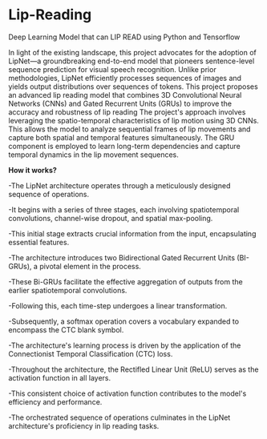 # Lip-Reading
Deep Learning Model that can LIP READ using Python and Tensorflow

In light of the existing landscape, this project advocates for the adoption of LipNet—a groundbreaking end-to-end model that pioneers sentence-level sequence prediction for visual speech recognition. Unlike prior methodologies, LipNet efficiently processes sequences of images and yields output distributions over sequences of tokens. This project proposes an advanced lip reading model that combines 3D Convolutional Neural Networks (CNNs) and Gated Recurrent Units (GRUs) to improve the accuracy and robustness of lip reading The project's approach involves leveraging the spatio-temporal characteristics of lip motion using 3D CNNs. This allows the model to analyze sequential frames of lip movements and capture both spatial and temporal features simultaneously. The GRU component is employed to learn long-term dependencies and capture temporal dynamics in the lip movement sequences.

<b>How it works?</b>

-The LipNet architecture operates through a meticulously designed sequence of operations.

-It begins with a series of three stages, each involving spatiotemporal convolutions, channel-wise dropout, and spatial max-pooling.

-This initial stage extracts crucial information from the input, encapsulating essential features.

-The architecture introduces two Bidirectional Gated Recurrent Units (BI-GRUs), a pivotal element in the process.

-These Bi-GRUs facilitate the effective aggregation of outputs from the earlier spatiotemporal convolutions.

-Following this, each time-step undergoes a linear transformation.

-Subsequently, a softmax operation covers a vocabulary expanded to encompass the CTC blank symbol.

-The architecture's learning process is driven by the application of the Connectionist Temporal Classification (CTC) loss.

-Throughout the architecture, the Rectifled Linear Unit (ReLU) serves as the activation function in all layers.

-This consistent choice of activation function contributes to the model's efficiency and performance.

-The orchestrated sequence of operations culminates in the LipNet architecture's proficiency in lip reading tasks.
